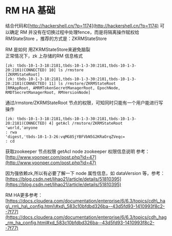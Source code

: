 # RM HA 基础

结合代码和[http://hackershell.cn/?p=1174](http://hackershell.cn/?p=1174) 可以确定 RM 并没有在切换过程中处理fence，而是将隔离操作赋权给RMStateStore ，推荐的方式是：ZKRMStateStore

RM 是如何 用ZKRMStateStore来避免脑裂  
正常情况下，zk 上存储的RM 信息格式

```text
[zk: tbds-10-1-3-18:2181,tbds-10-1-3-30:2181,tbds-10-1-3-20:2181(CONNECTED) 10] ls /rmstore
[ZKRMStateRoot]
[zk: tbds-10-1-3-18:2181,tbds-10-1-3-30:2181,tbds-10-1-3-20:2181(CONNECTED) 11] ls /rmstore/ZKRMStateRoot
[RMAppRoot, AMRMTokenSecretManagerRoot, EpochNode, RMDTSecretManagerRoot, RMVersionNode]
```

通过/rmstore/ZKRMStateRoot 节点的权限，可知同时只能有一个用户能进行写操作

```text
[zk: tbds-10-1-3-18:2181,tbds-10-1-3-30:2181,tbds-10-1-3-20:2181(CONNECTED) 4] getAcl /rmstore/ZKRMStateRoot
'world,'anyone
: rwa
'digest,'tbds-10-1-3-26:vqMG85jYBFVbN5G2KRaOrqZVeqc=
: cd
```

获取zookeeper 节点权限 getAcl node zookeeper 权限信息说明 参考：[http://www.yoonper.com/post.php?id=47](http://www.yoonper.com/post.php?id=47)

因为强依赖zk,所以有必要了解一下 node 属性信息，如 dataVersion 等，参考：[https://blog.csdn.net/lihao21/article/details/51810395](https://blog.csdn.net/lihao21/article/details/51810395)

RM HA更多参考：[https://docs.cloudera.com/documentation/enterprise/6/6.3/topics/cdh\_hag\_rm\_ha\_config.html\#xd\_583c10bfdbd326ba--43d5fd93-1410993f8c2--7f77](https://docs.cloudera.com/documentation/enterprise/6/6.3/topics/cdh_hag_rm_ha_config.html#xd_583c10bfdbd326ba--43d5fd93-1410993f8c2--7f77)

